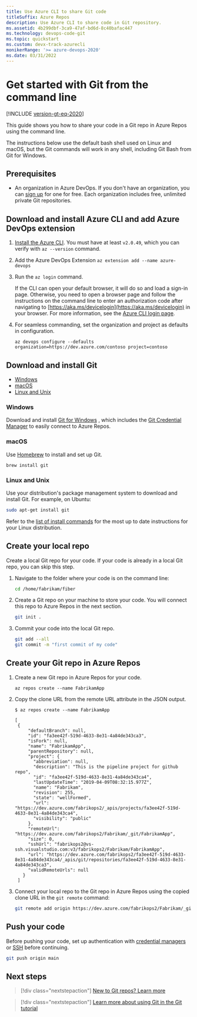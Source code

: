 ```yaml
---
title: Use Azure CLI to share Git code
titleSuffix: Azure Repos
description: Use Azure CLI to share code in Git repository.  
ms.assetid: 4b299dbf-3ca9-47af-bd6d-8c40bafac447
ms.technology: devops-code-git 
ms.topic: quickstart
ms.custom: devx-track-azurecli
monikerRange: '>= azure-devops-2020'
ms.date: 03/31/2022
---
```


# Get started with Git from the command line

[!INCLUDE [version-gt-eq-2020](../../includes/version-gt-eq-2020.md)] 

This guide shows you how to share your code in a Git repo in Azure Repos using the command line.

The instructions below use the default bash shell used on Linux and macOS, but the Git commands will work in any shell, including Git Bash from Git for Windows.

## Prerequisites

* An organization in Azure DevOps. If you don't have an organization, you can [sign up](../../organizations/accounts/create-organization.md) for one for free. Each organization includes free, unlimited private Git repositories.

## Download and install Azure CLI and add Azure DevOps extension

1. [Install the Azure CLI](/cli/azure/install-azure-cli). You must have at least `v2.0.49`, which you can verify with `az --version` command.

2. Add the Azure DevOps Extension `az extension add --name azure-devops`

3. Run the `az login` command.

    If the CLI can open your default browser, it will do so and load a sign-in page. Otherwise, you need to open a
    browser page and follow the instructions on the command line to enter an authorization code after navigating to
    [https://aka.ms/devicelogin](https://aka.ms/devicelogin) in your browser. For more information, see the
    [Azure CLI login page](/cli/azure/authenticate-azure-cli?preserve-view=true&view=azure-cli-latest).
  
4. For seamless commanding, set the organization and project as defaults in configuration.
 
    `az devops configure --defaults organization=https://dev.azure.com/contoso project=contoso`
    
## Download and install Git

* [Windows](#windows)
* [macOS](#macos)
* [Linux and Unix](#linux-and-unix)

### Windows

Download and install [Git for Windows](https://git-scm.com/download/win) , which includes the [Git Credential Manager](set-up-credential-managers.md) to 
easily connect to Azure Repos. 

### macOS

Use [Homebrew](https://brew.sh/) to install and set up Git.

```console
brew install git
```

### Linux and Unix

Use your distribution's package management system to download and install Git. For example, on Ubuntu:

```bash
sudo apt-get install git
```

Refer to the [list of install commands](https://git-scm.com/download/linux) for the most up to date instructions for your Linux distribution.

## Create your local repo

Create a local Git repo for your code. If your code is already in a local Git repo, you can skip this step.

1. Navigate to the folder where your code is on the command line:

    ```bash
    cd /home/fabrikam/fiber
    ```

2. Create a Git repo on your machine to store your code. You will connect this repo to Azure Repos in the next section.

    ```bash
    git init .
    ```

3. Commit your code into the local Git repo.

    ```bash
    git add --all
    git commit -m "first commit of my code"
    ```

## Create your Git repo in Azure Repos

1. Create a new Git repo in Azure Repos for your code. 

   ```azurecli
   az repos create --name FabrikamApp
   ```
   
2. Copy the clone URL from the remote URL attribute in the JSON output.
    
   ```azurecli
   $ az repos create --name FabrikamApp
   
   [
    {          
        "defaultBranch": null,
        "id": "fa3ee42f-519d-4633-8e31-4a84de343ca3",
        "isFork": null,
        "name": "FabrikamApp",
        "parentRepository": null,
        "project": {
          "abbreviation": null,
          "description": "This is the pipeline project for github repo",
          "id": "fa3ee42f-519d-4633-8e31-4a84de343ca4",
          "lastUpdateTime": "2019-04-09T08:32:15.977Z",
          "name": "Fabrikam",
          "revision": 255,
          "state": "wellFormed",
          "url": "https://dev.azure.com/fabrikops2/_apis/projects/fa3ee42f-519d-4633-8e31-4a84de343ca4",
          "visibility": "public"
        },
        "remoteUrl": "https://dev.azure.com/fabrikops2/Fabrikam/_git/FabrikamApp",
        "size": 0,
        "sshUrl": "fabrikops2@vs-ssh.visualstudio.com:v3/fabrikops2/Fabrikam/FabrikamApp",
        "url": "https://dev.azure.com/fabrikops2/fa3ee42f-519d-4633-8e31-4a84de343ca4/_apis/git/repositories/fa3ee42f-519d-4633-8e31-4a84de343ca3",
        "validRemoteUrls": null
      }
    ]
   ```

3. Connect your local repo to the Git repo in Azure Repos using the copied clone URL in the `git remote` command:

    ```bash
    git remote add origin https://dev.azure.com/fabrikops2/Fabrikam/_git/FabrikamApp
    ```


## Push your code 

Before pushing your code, set up authentication with [credential managers](set-up-credential-managers.md) or [SSH](use-ssh-keys-to-authenticate.md) before continuing.

```bash
git push origin main
```

## Next steps

> [!div class="nextstepaction"]
> [New to Git repos? Learn more](/devops/develop/git/set-up-a-git-repository)

> [!div class="nextstepaction"]
> [Learn more about using Git in the Git tutorial](gitworkflow.md)
